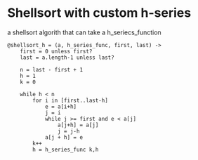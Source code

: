 # Shellsort with custom h-series

a shellsort algorith that can take a h_seriecs_function

	@shellsort_h = (a, h_series_func, first, last) ->
		first = 0 unless first?
		last = a.length-1 unless last?
		
		n = last - first + 1
		h = 1
		k = 0

		while h < n
			for i in [first..last-h]
				e = a[i+h]
				j = i
				while j >= first and e < a[j]
					a[j+h] = a[j]
					j = j-h
				a[j + h] = e
			k++
			h = h_series_func k,h



